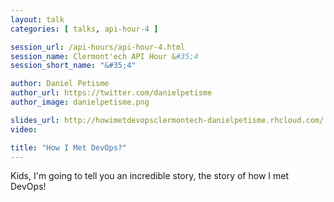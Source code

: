 ```yaml
---
layout: talk
categories: [ talks, api-hour-4 ]

session_url: /api-hours/api-hour-4.html
session_name: Clermont'ech API Hour &#35;4
session_short_name: "&#35;4"

author: Daniel Petisme
author_url: https://twitter.com/danielpetisme
author_image: danielpetisme.png

slides_url: http://howimetdevopsclermontech-danielpetisme.rhcloud.com/
video:

title: "How I Met DevOps?"
---
```


Kids, I'm going to tell you an incredible story, the story of how I met DevOps!
